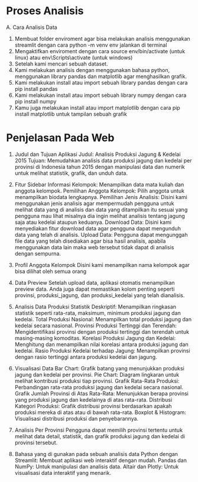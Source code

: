 # Proses Analisis

A. Cara Analisis Data
1. Membuat folder enviroment agar bisa melakukan analisis menggunakan streamlit dengan cara python -m venv env jalankan di terminal
2. Mengaktifkan enviroment dengan cara source env/bin/activate (untuk linux) atau env\Scripts\activate (untuk windows)
3. Setelah kami mencari sebuah dataset.
4. Kami melakukan analisis dengan menggunakan bahasa python, menggunakan library pandas dan matplotlib agar menghasilkan grafik.
5. Kami melakukan install atau import sebuah library pandas dengan cara pip install pandas
6. Kami melakukan install atau import sebuah library numpy dengan cara pip install numpy
7. Kamu juga melakukan install atau import  matplotlib dengan cara pip install matplotlib untuk tampilan sebuah grafik


# Penjelasan Pada Web
1. Judul dan Tujuan Aplikasi
Judul: Analisis Produksi Jagung & Kedelai 2015
Tujuan: Memudahkan analisis data produksi jagung dan kedelai per provinsi di Indonesia tahun 2015 dengan manipulasi data dan numerik untuk melihat statistik, grafik, dan unduh data.

2. Fitur Sidebar
Informasi Kelompok: Menampilkan data mata kuliah dan anggota kelompok.
Pemilihan Anggota Kelompok: Pilih anggota untuk menampilkan biodata lengkapnya.
Pemilihan Jenis Analisis: Disini kami menggunakan jenis analisis agar mempermudah pengguna untuk melihat data yang di analisis dan data yang ditampilkan itu sesuai yang pengguna mau lihat misalnya dia ingin melihat analisis tentang jagung saja atau kedelai ataupun keduanya.
Download Data: Disini kami menyediakan fitur download data agar pengguna dapat mengunduh data yang telah di analisis.
Upload Data: Pengguna dapat mengunggah file data yang telah disediakan agar bisa hasil analisis, apabila menggunakan data lain maka web tersebut tidak dapat di analisis dengan sempurna.

3. Profil Anggota Kelompok
Disini kami menampilkan nama kelompok agar bisa dilihat oleh semua orang

4. Data Preview
Setelah upload data, aplikasi otomatis menampilkan preview data. Anda juga dapat memastikan kolom penting seperti provinsi, produksi_jagung, dan produksi_kedelai yang telah dianalisis.

5. Analisis Data Produksi
Statistik Deskriptif: Menampilkan ringkasan statistik seperti rata-rata, maksimum, minimum produksi jagung dan kedelai.
Total Produksi Nasional: Menampilkan total produksi jagung dan kedelai secara nasional.
Provinsi Produksi Tertinggi dan Terendah: Mengidentifikasi provinsi dengan produksi tertinggi dan terendah untuk masing-masing komoditas.
Korelasi Produksi Jagung dan Kedelai: Menghitung dan menampilkan nilai korelasi antara produksi jagung dan kedelai.
Rasio Produksi Kedelai terhadap Jagung: Menampilkan provinsi dengan rasio tertinggi antara produksi kedelai dan jagung.

6. Visualisasi Data
Bar Chart: Grafik batang yang menunjukkan produksi jagung dan kedelai per provinsi.
Pie Chart: Diagram lingkaran untuk melihat kontribusi produksi tiap provinsi.
Grafik Rata-Rata Produksi: Perbandingan rata-rata produksi jagung dan kedelai secara nasional.
Grafik Jumlah Provinsi di Atas Rata-Rata: Menunjukkan berapa provinsi yang produksi jagung dan kedelainya di atas rata-rata.
Distribusi Kategori Produksi: Grafik distribusi provinsi berdasarkan apakah produksi mereka di atas atau di bawah rata-rata.
Boxplot & Histogram: Visualisasi distribusi produksi dan penyebarannya.

7. Analisis Per Provinsi
Pengguna dapat memilih provinsi tertentu untuk melihat data detail, statistik, dan grafik produksi jagung dan kedelai di provinsi tersebut.

8. Bahasa yang di gunakan pada sebuah analisis data
Python dengan Streamlit: Membuat aplikasi web interaktif dengan mudah.
Pandas dan NumPy: Untuk manipulasi dan analisis data.
Altair dan Plotly: Untuk visualisasi data interaktif yang menarik.
